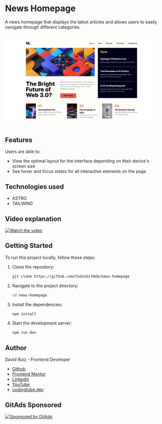 # News Homepage

A news homepage that displays the latest articles and allows users to easily navigate through different categories.

![Desktop Design](./demo.png)

## Features

Users are able to:

- View the optimal layout for the interface depending on their device's screen size
- See hover and focus states for all interactive elements on the page

## Technologies used

- ASTRO
- TAILWIND

## Video explanation
[![Watch the video](https://img.youtube.com/vi/wjhDao9k2AQ/0.jpg)](https://www.youtube.com/watch?v=wjhDao9k2AQ)

## Getting Started

To run this project locally, follow these steps:

1. Clone the repository:
   ```bash
   git clone https://github.com/CodinGitHub/news-homepage
   ```  
2. Navigate to the project directory:
   ```bash
   cd news-homepage
   ```
3. Install the dependencies:
   ```bash
   npm install
   ```
4. Start the development server:
   ```bash
   npm run dev
   ```

## Author

David Ruiz - Frontend Developer
- [Github](https://github.com/Davichobits)
- [Frontend Mentor](https://www.frontendmentor.io/profile/Davichobits) 
- [Linkedin](https://www.linkedin.com/in/davidirc/)
- [YouTube](https://www.youtube.com/CodingTube)
- [codingtube.dev](https://codingtube.dev/)

## GitAds Sponsored
[![Sponsored by GitAds](https://gitads.dev/v1/ad-serve?source=codingithub/codingithub@github)](https://gitads.dev/v1/ad-track?source=codingithub/codingithub@github)

